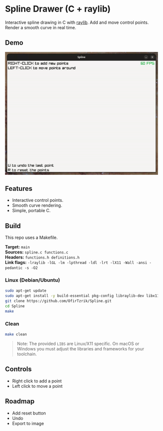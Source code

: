 # Spline Drawer (C + raylib)

Interactive spline drawing in C with [raylib](https://www.raylib.com/). Add and move control points. Render a smooth curve in real time.

## Demo

![](https://github.com/OfirTzrik/Spline/blob/main/demo2.gif)

## Features

- Interactive control points.
- Smooth curve rendering.
- Simple, portable C.

## Build

This repo uses a Makefile.

**Target:** `main`  
**Sources:** `spline.c functions.c`  
**Headers:** `functions.h definitions.h`  
**Link flags:** `-lraylib -lGL -lm -lpthread -ldl -lrt -lX11 -Wall -ansi -pedantic -s -O2`

### Linux (Debian/Ubuntu)
```bash
sudo apt-get update
sudo apt-get install -y build-essential pkg-config libraylib-dev libx11-dev libxrandr-dev libxi-dev libxinerama-dev libxcursor-dev
git clone https://github.com/OfirTzrik/Spline.git
cd Spline
make
```

### Clean
```bash
make clean
```

> Note: The provided `LIBS` are Linux/X11 specific. On macOS or Windows you must adjust the libraries and frameworks for your toolchain.

## Controls

- Right click to add a point  
- Left click to move a point

## Roadmap

- Add reset button
- Undo
- Export to image
